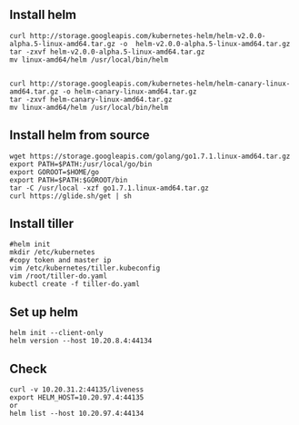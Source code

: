 

Install helm
------------

    curl http://storage.googleapis.com/kubernetes-helm/helm-v2.0.0-alpha.5-linux-amd64.tar.gz -o  helm-v2.0.0-alpha.5-linux-amd64.tar.gz
    tar -zxvf helm-v2.0.0-alpha.5-linux-amd64.tar.gz
    mv linux-amd64/helm /usr/local/bin/helm


    curl http://storage.googleapis.com/kubernetes-helm/helm-canary-linux-amd64.tar.gz -o helm-canary-linux-amd64.tar.gz
    tar -zxvf helm-canary-linux-amd64.tar.gz
    mv linux-amd64/helm /usr/local/bin/helm

Install helm from source
------------------------

    wget https://storage.googleapis.com/golang/go1.7.1.linux-amd64.tar.gz
    export PATH=$PATH:/usr/local/go/bin
    export GOROOT=$HOME/go
    export PATH=$PATH:$GOROOT/bin
    tar -C /usr/local -xzf go1.7.1.linux-amd64.tar.gz
    curl https://glide.sh/get | sh


Install tiller
--------------

    #helm init
    mkdir /etc/kubernetes
    #copy token and master ip
    vim /etc/kubernetes/tiller.kubeconfig
    vim /root/tiller-do.yaml
    kubectl create -f tiller-do.yaml


Set up helm
------------

    helm init --client-only
    helm version --host 10.20.8.4:44134

Check
-------

    curl -v 10.20.31.2:44135/liveness
    export HELM_HOST=10.20.97.4:44135
    or
    helm list --host 10.20.97.4:44134
